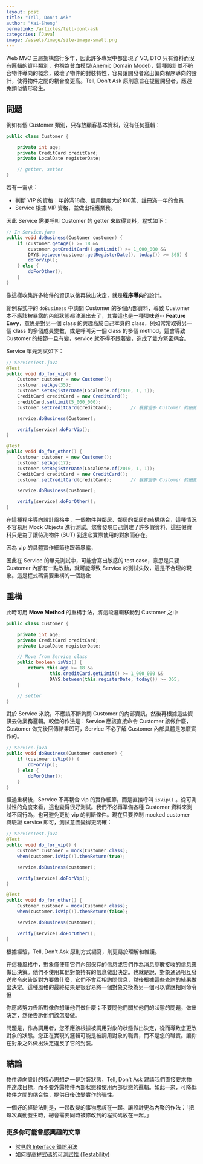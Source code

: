 ```yaml
---
layout: post
title: "Tell, Don't Ask"
author: "Kai-Sheng"
permalink: /articles/tell-dont-ask
categories: [Java]
image: /assets/image/site-image-small.png
--- 
```


Web MVC 三層架構盛行多年，因此許多專案中都出現了 VO, DTO 只有資料而沒有邏輯的資料類別，也稱為貧血模型(Anemic Domain Model)，這種設計並不符合物件導向的概念，破壞了物件的封裝特性，容易讓開發者寫出偏向程序導向的設計，使得物件之間的耦合度更高。Tell, Don't Ask 原則意旨在提醒開發者，應避免類似情形發生。

## **問題**

例如有個 Customer 類別，只存放顧客基本資料，沒有任何邏輯：

```java
public class Customer {

    private int age;
    private CreditCard creditCard;
    private LocalDate registerDate;

    // getter, setter
}
```

若有一需求：

- 判斷 VIP 的資格：年齡滿18歲、信用額度大於100萬、註冊滿一年的會員
- Service 根據 VIP 資格，並做出相應業務。

因此 Service 需要呼叫 Customer 的 getter 來取得資料，程式如下：

```java
// In Service.java
public void doBusiness(Customer customer) {
    if (customer.getAge() >= 18 &&
        customer.getCreditCard().getLimit() >= 1_000_000 &&
        DAYS.between(customer.getRegisterDate(), today()) >= 365) {
        doForVip();
    } else {
        doForOther();
    }    
}
```

像這樣收集許多物件的資訊以後再做出決定，就是**程序導向**的設計。

範例程式中的 `doBusiness` 中詢問 Customer 的多個內部資料，導致 Customer 本不應該被暴露的內部狀態都洩漏出去了，其實這也是一種壞味道-- **Feature Envy**，意思是對另一個 class 的興趣高於自己本身的 class，例如常常取得另一個 class 的多個成員變數，或是呼叫另一個 class 的多個 method。這會導致 Customer 的細節一旦有變，service 就不得不跟著變，造成了雙方緊密耦合。

Service 單元測試如下：

```java
// ServiceTest.java
@Test
public void do_for_vip() {
    Customer customer = new Customer();
    customer.setAge(35);        
    customer.setRegisterDate(LocalDate.of(2010, 1, 1)); 
    CreditCard creditCard = new CreditCard();
    creditCard.setLimit(5_000_000);
    customer.setCreditCard(creditCard);       // 暴露過多 Customer 的細節

    service.doBusiness(Customer);

    verify(service).doForVip();
}

@Test
public void do_for_other() {
    Customer customer = new Customer();
    customer.setAge(17);    
    customer.setRegisterDate(LocalDate.of(2010, 1, 1));  
    CreditCard creditCard = new CreditCard();
    customer.setCreditCard(creditCard);       // 暴露過多 Customer 的細節

    service.doBusiness(customer);

    verify(service).doForOther();
}

```

在這種程序導向設計風格中，一個物件與鄰居、鄰居的鄰居的結構耦合，這種情況不容易用 Mock Objects 進行測試。您會發現自己創建了許多假資料，這些假資料只是為了讓待測物件 (SUT) 到達它實際使用的對象而存在。

因為 vip 的具體實作細節也跟著暴露，

因此在 Service 的單元測試中，可能會寫出敏感的 test case，意思是只要 Customer 內部有一點改動，就可能導致 Service 的測試失敗，這是不合理的現象。這是程式碼需要重構的一個跡象


## **重構**
此時可用 **Move Method** 的重構手法，將這段邏輯移動到 Customer 之中

```java
public class Customer {

    private int age;
    private CreditCard creditCard;
    private LocalDate registerDate;

    // Move from Service class
    public boolean isVip() {
        return this.age >= 18 &&
                this.creditCard.getLimit() >= 1_000_000 &&
                DAYS.between(this.registerDate, today()) >= 365;
    }

    // setter
}
```

對於 Service 來說，不應該不斷詢問 Customer 的內部資訊，然後再根據這些資訊去做業務邏輯。較佳的作法是：Service 應該直接命令 Customer 該做什麼，Customer 做完後回傳結果即可，Service 不必了解 Customer 內部具體是怎麼實作的。


```java
// Service.java
public void doBusiness(Customer customer) {
    if (customer.isVip()) {
        doForVip();
    } else {
        doForOther();
    }
}
```

經過重構後，Service 不再耦合 vip 的實作細節，而是直接呼叫 `isVip()` 。從可測試性的角度來看，這也變得很好測試。我們不必再準備各種 Customer 資料來測試不同行為，也可避免更動 vip 的判斷條件。現在只要控制 mocked customer 與驗證 service 即可，測試意圖變得更明確：

```java
// ServiceTest.java
@Test
public void do_for_vip() {
    Customer customer = mock(Customer.class);
    when(customer.isVip()).thenReturn(true);

    service.doBusiness(customer);

    verify(service).doForVip();
}

@Test
public void do_for_other() {
    Customer customer = mock(Customer.class);
    when(customer.isVip()).thenReturn(false);

    service.doBusiness(customer);

    verify(service).doForOther();
}

```

根據經驗，Tell, Don't Ask 原則方式編寫，則更易於理解和維護。

在這種風格中，對象僅使用它們內部保存的信息或它們作為消息參數接收的信息來做出決策。他們不使用其他對象持有的信息做出決定。也就是說，對象通過相互發送命令來告訴對方要做什麼，它們不會互相詢問信息，然後根據這些查詢的結果做出決定。這種風格的最終結果是很容易將一個對象交換為另一個可以響應相同命令但

你應該努力告訴對像你想讓他們做什麼；不要問他們關於他們的狀態的問題，做出決定，然後告訴他們該怎麼做。

問題是，作為調用者，您不應該根據被調用對象的狀態做出決定，從而導致您更改對象的狀態。您正在實現的邏輯可能是被調用對象的職責，而不是您的職責。讓你在對象之外做出決定違反了它的封裝。


## **結論**
物件導向設計的核心思想之一是封裝狀態，Tell, Don’t Ask 建議我們直接要求物件達成目標，而不要外露物件內部狀態和使用內部狀態的邏輯。如此一來，可降低物件之間的耦合性，提供日後改變實作的彈性。

一個好的經驗法則是，一起改變的事物應該在一起。讓設計更為內聚的作法：「把每次異動發生時，總會需要同時被修改到的程式碼放在一起。」

### **更多你可能會感興趣的文章**
- [常見的 Interface 錯誤用法](/articles/anti-pattern-of-java-interface-impl-style)
- [如何提高程式碼的可測試性 (Testability)](/articles/testability)